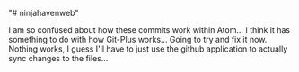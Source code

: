 "# ninjahavenweb"

I am so confused about how these commits work within Atom...
I think it has something to do with how Git-Plus works...
Going to try and fix it now.
Nothing works, I guess I'll have to just use the github application to actually sync changes to the files...

